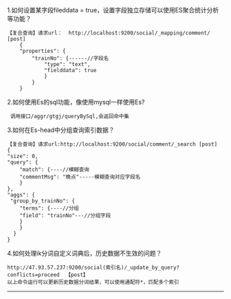 1.如何设置某字段fileddata = true，设置字段独立存储可以使用ES聚合统计分析等功能？

    【复合查询】请求url：  http://localhost:9200/social/_mapping/comment/   [post]
        {
    	"properties": {
    		"trainNo": {------//字段名 
    			"type": "text",
    			"fielddata": true
    			}
    		}
    	}

2.如何使用Es的sql功能，像使用mysql一样使用Es?
	 
	 调用接口/aggr/gtgj/queryBySql,会返回命中集

3.如何在Es-head中分组查询索引数据？
	
	【复合查询】请求url:http://localhost:9200/social/comment/_search [post]
	{
  	"size": 0,
  	"query": {
    	"match": {----//模糊查询 
        "commentMsg": "晚点"-----模糊查询对应字段名 
    	}
  	},
  	"aggs": {
   	 "group_by_trainNo": {
      	"terms": {----//分组 
        "field": "trainNo"---//分组字段 
      	}
    	}
	  }
	}

4.如何处理ik分词自定义词典后，历史数据不生效的问题？
	
	http://47.93.57.237:9200/social(索引名)/_update_by_query?conflicts=proceed  【post】
	以上命令运行可以更新历史数据分词结果，可以使用通配符*，匹配多个索引 

------------

	